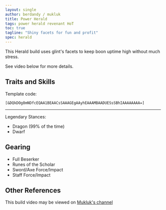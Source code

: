 ```yaml
---
layout: single
author: berdandy / mukluk
title: Power Herald
tags: power herald revenant HoT
toc: true
tagline: "Shiny facets for fun and profit"
spec: herald
---
```


This Herald build uses glint's facets to keep boon uptime high without much stress.

See video below for more details.

## Traits and Skills

Template code:

`[&DQkDOg8mNDfcEQAA1BEAACsSAAAGEgAAyhEAAAMBAADUESsSBhIAAAAAAAA=]`

---

Legendary Stances:
- Dragon (99% of the time)
- Dwarf

<div
  data-armory-embed='specializations'
  data-armory-ids='3,15,52'
  data-armory-3-traits='1761,1760,1719'
  data-armory-15-traits='1767,1786,1800'
  data-armory-52-traits='1716,1738,1803'
>
</div>
<script async src='https://unpkg.com/armory-embeds@^0.x.x/armory-embeds.js'></script>

## Gearing

- Full Beserker
- Runes of the Scholar
- Sword/Axe Force/Impact
- Staff Force/Impact

## Other References

This build video may be viewed on [Mukluk's channel](https://www.youtube.com/watch?v=Zfyt_Cy6ajg)

